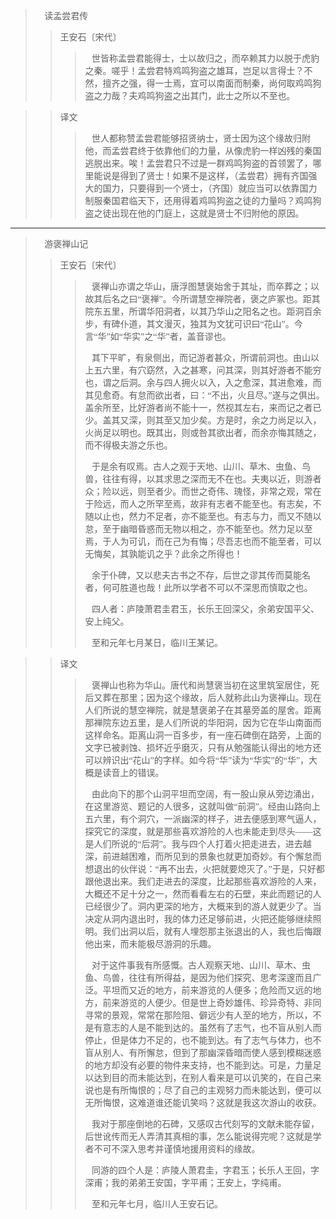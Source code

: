 <font face="幼圆">

> 📖 读孟尝君传
> > 王安石〔宋代〕
> > > &nbsp;&nbsp; 世皆称孟尝君能得士，士以故归之，而卒赖其力以脱于虎豹之秦。嗟乎！孟尝君特鸡鸣狗盗之雄耳，岂足以言得士？不然，擅齐之强，得一士焉，宜可以南面而制秦，尚何取鸡鸣狗盗之力哉？夫鸡鸣狗盗之出其门，此士之所以不至也。

> > 译文
> > > &nbsp;&nbsp; 世人都称赞孟尝君能够招贤纳士，贤士因为这个缘故归附他，而孟尝君终于依靠他们的力量，从像虎豹一样凶残的秦国逃脱出来。唉！孟尝君只不过是一群鸡鸣狗盗的首领罢了，哪里能说是得到了贤士！如果不是这样，（孟尝君）拥有齐国强大的国力，只要得到一个贤士，（齐国）就应当可以依靠国力制服秦国君临天下，还用得着鸡鸣狗盗之徒的力量吗？鸡鸣狗盗之徒出现在他的门庭上，这就是贤士不归附他的原因。

---

> 📖 游褒禅山记
> > 王安石〔宋代〕
> > > &nbsp;&nbsp; 褒禅山亦谓之华山，唐浮图慧褒始舍于其址，而卒葬之；以故其后名之曰“褒禅”。今所谓慧空禅院者，褒之庐冢也。距其院东五里，所谓华阳洞者，以其乃华山之阳名之也。距洞百余步，有碑仆道，其文漫灭，独其为文犹可识曰“花山”。今言“华”如“华实”之“华”者，盖音谬也。  
> > >
> > > &nbsp;&nbsp; 其下平旷，有泉侧出，而记游者甚众，所谓前洞也。由山以上五六里，有穴窈然，入之甚寒，问其深，则其好游者不能穷也，谓之后洞。余与四人拥火以入，入之愈深，其进愈难，而其见愈奇。有怠而欲出者，曰：“不出，火且尽。”遂与之俱出。盖余所至，比好游者尚不能十一，然视其左右，来而记之者已少。盖其又深，则其至又加少矣。方是时，余之力尚足以入，火尚足以明也。既其出，则或咎其欲出者，而余亦悔其随之，而不得极夫游之乐也。  
> > >
> > > &nbsp;&nbsp; 于是余有叹焉。古人之观于天地、山川、草木、虫鱼、鸟兽，往往有得，以其求思之深而无不在也。夫夷以近，则游者众；险以远，则至者少。而世之奇伟、瑰怪，非常之观，常在于险远，而人之所罕至焉，故非有志者不能至也。有志矣，不随以止也，然力不足者，亦不能至也。有志与力，而又不随以怠，至于幽暗昏惑而无物以相之，亦不能至也。然力足以至焉，于人为可讥，而在己为有悔；尽吾志也而不能至者，可以无悔矣，其孰能讥之乎？此余之所得也！  
> > >
> > > &nbsp;&nbsp; 余于仆碑，又以悲夫古书之不存，后世之谬其传而莫能名者，何可胜道也哉！此所以学者不可以不深思而慎取之也。  
> > >
> > > &nbsp;&nbsp; 四人者：庐陵萧君圭君玉，长乐王回深父，余弟安国平父、安上纯父。  
> > >
> > > &nbsp;&nbsp; 至和元年七月某日，临川王某记。

> > 译文
> > > &nbsp;&nbsp; 褒禅山也称为华山。唐代和尚慧褒当初在这里筑室居住，死后又葬在那里；因为这个缘故，后人就称此山为褒禅山。现在人们所说的慧空禅院，就是慧褒弟子在其墓旁盖的屋舍。距离那禅院东边五里，是人们所说的华阳洞，因为它在华山南面而这样命名。距离山洞一百多步，有一座石碑倒在路旁，上面的文字已被剥蚀、损坏近乎磨灭，只有从勉强能认得出的地方还可以辨识出“花山”的字样。如今将“华”读为“华实”的“华”，大概是读音上的错误。  
> > >
> > > &nbsp;&nbsp; 由此向下的那个山洞平坦而空阔，有一股山泉从旁边涌出，在这里游览、题记的人很多，这就叫做“前洞”。经由山路向上五六里，有个洞穴，一派幽深的样子，进去便感到寒气逼人，探究它的深度，就是那些喜欢游险的人也未能走到尽头——这是人们所说的“后洞”。我与四个人打着火把走进去，进去越深，前进越困难，而所见到的景象也就更加奇妙。有个懈怠而想退出的伙伴说：“再不出去，火把就要熄灭了。”于是，只好都跟他退出来。我们走进去的深度，比起那些喜欢游险的人来，大概还不足十分之一，然而看看左右的石壁，来此而题记的人已经很少了。洞内更深的地方，大概来到的游人就更少了。当决定从洞内退出时，我的体力还足够前进，火把还能够继续照明。我们出洞以后，就有人埋怨那主张退出的人，我也后悔跟他出来，而未能极尽游洞的乐趣。  
> > >
> > > &nbsp;&nbsp; 对于这件事我有所感慨。古人观察天地、山川、草木、虫鱼、鸟兽，往往有所得益，是因为他们探究、思考深邃而且广泛。平坦而又近的地方，前来游览的人便多；危险而又远的地方，前来游览的人便少。但是世上奇妙雄伟、珍异奇特、非同寻常的景观，常常在那险阻、僻远少有人至的地方，所以，不是有意志的人是不能到达的。虽然有了志气，也不盲从别人而停止，但是体力不足的，也不能到达。有了志气与体力，也不盲从别人、有所懈怠，但到了那幽深昏暗而使人感到模糊迷惑的地方却没有必要的物件来支持，也不能到达。可是，力量足以达到目的而未能达到，在别人看来是可以讥笑的，在自己来说也是有所悔恨的；尽了自己的主观努力而未能达到，便可以无所悔恨，这难道谁还能讥笑吗？这就是我这次游山的收获。  
> > >
> > > &nbsp;&nbsp; 我对于那座倒地的石碑，又感叹古代刻写的文献未能存留，后世讹传而无人弄清其真相的事，怎么能说得完呢？这就是学者不可不深入思考并谨慎地援用资料的缘故。  
> > >
> > > &nbsp;&nbsp; 同游的四个人是：庐陵人萧君圭，字君玉；长乐人王回，字深甫；我的弟弟王安国，字平甫；王安上，字纯甫。  
> > >
> > > &nbsp;&nbsp; 至和元年七月，临川人王安石记。

</font>
